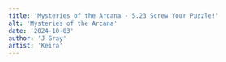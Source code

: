 ```yaml
---
title: 'Mysteries of the Arcana - 5.23 Screw Your Puzzle!'
alt: 'Mysteries of the Arcana'
date: '2024-10-03'
author: 'J Gray'
artist: 'Keira'
---
```

